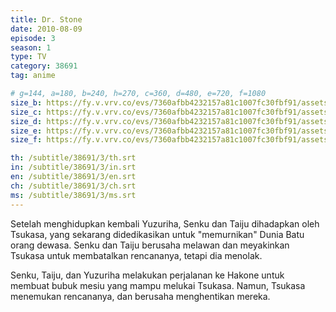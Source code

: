 ```yaml
---
title: Dr. Stone
date: 2010-08-09
episode: 3
season: 1
type: TV
category: 38691
tag: anime

# g=144, a=180, b=240, h=270, c=360, d=480, e=720, f=1080
size_b: https://fy.v.vrv.co/evs/7360afbb4232157a81c1007fc30fbf91/assets/e29d6a7d7f4ee761a49e0e770c77b58f_3695202.mp4
size_c: https://fy.v.vrv.co/evs/7360afbb4232157a81c1007fc30fbf91/assets/e29d6a7d7f4ee761a49e0e770c77b58f_3695201.mp4
size_d: https://fy.v.vrv.co/evs/7360afbb4232157a81c1007fc30fbf91/assets/e29d6a7d7f4ee761a49e0e770c77b58f_3695203.mp4
size_e: https://fy.v.vrv.co/evs/7360afbb4232157a81c1007fc30fbf91/assets/e29d6a7d7f4ee761a49e0e770c77b58f_3695204.mp4
size_f: https://fy.v.vrv.co/evs/7360afbb4232157a81c1007fc30fbf91/assets/e29d6a7d7f4ee761a49e0e770c77b58f_3695305.mp4

th: /subtitle/38691/3/th.srt
in: /subtitle/38691/3/in.srt
en: /subtitle/38691/3/en.srt
ch: /subtitle/38691/3/ch.srt
ms: /subtitle/38691/3/ms.srt
---
```

Setelah menghidupkan kembali Yuzuriha, Senku dan Taiju dihadapkan oleh Tsukasa, yang sekarang didedikasikan untuk "memurnikan" Dunia Batu orang dewasa. Senku dan Taiju berusaha melawan dan meyakinkan Tsukasa untuk membatalkan rencananya, tetapi dia menolak.

Senku, Taiju, dan Yuzuriha melakukan perjalanan ke Hakone untuk membuat bubuk mesiu yang mampu melukai Tsukasa. Namun, Tsukasa menemukan rencananya, dan berusaha menghentikan mereka.
